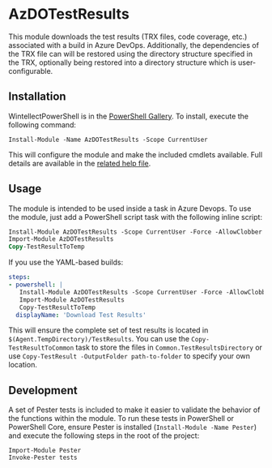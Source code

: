 # AzDOTestResults
This module downloads the test results (TRX files, code coverage, etc.) associated
with a build in Azure DevOps. Additionally, the dependencies of the TRX file can
will be restored using the directory structure specified in the TRX, optionally being
restored into a directory structure which is user-configurable. 

## Installation
WintellectPowerShell is in the [PowerShell Gallery](https://www.powershellgallery.com/packages/AzDOTestResults/).
To install, execute the following command:

	Install-Module -Name AzDOTestResults -Scope CurrentUser

This will configure the module and make the included cmdlets available. Full details are available
in the [related help file](src/about_AzDOTestResults.help.txt).

## Usage
The module is intended to be used inside a task in Azure Devops. To use the module, just add a PowerShell script task with the following inline script:

```ps
Install-Module AzDOTestResults -Scope CurrentUser -Force -AllowClobber 
Import-Module AzDOTestResults 
Copy-TestResultToTemp
```

If you use the YAML-based builds:

```yaml
steps:
- powershell: |
   Install-Module AzDOTestResults -Scope CurrentUser -Force -AllowClobber 
   Import-Module AzDOTestResults 
   Copy-TestResultToTemp
  displayName: 'Download Test Results'
```

This will ensure the complete set of test results is located in `$(Agent.TempDirectory)/TestResults`. You can use the `Copy-TestResultToCommon` task to store the files in `Common.TestResultsDirectory` or  use `Copy-TestResult -OutputFolder path-to-folder` to specify your own location.

## Development
A set of Pester tests is included to make it easier to validate the behavior
of the functions within the module. To run these tests in PowerShell or PowerShell Core,
ensure Pester is installed (`Install-Module -Name Pester`) and execute the following steps in the root
of the project:

```PS
Import-Module Pester
Invoke-Pester tests
```
